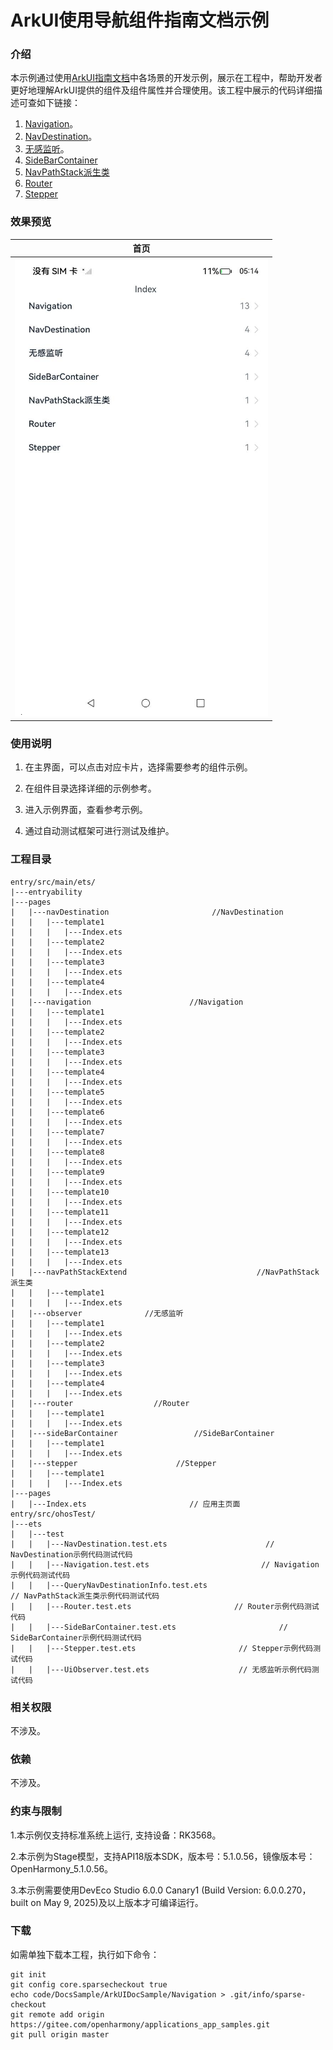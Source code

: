# ArkUI使用导航组件指南文档示例

### 介绍

本示例通过使用[ArkUI指南文档](https://gitee.com/openharmony/docs/tree/master/zh-cn/application-dev/ui)中各场景的开发示例，展示在工程中，帮助开发者更好地理解ArkUI提供的组件及组件属性并合理使用。该工程中展示的代码详细描述可查如下链接：

1. [Navigation](https://gitee.com/openharmony/docs/blob/master/zh-cn/application-dev/reference/apis-arkui/arkui-ts/ts-basic-components-navigation.md)。
2. [NavDestination](https://gitee.com/openharmony/docs/blob/master/zh-cn/application-dev/reference/apis-arkui/arkui-ts/ts-basic-components-navdestination.md)。
3. [无感监听](https://gitee.com/openharmony/docs/blob/master/zh-cn/application-dev/reference/apis-arkui/js-apis-arkui-observer.md)。
4. [SideBarContainer](https://gitee.com/openharmony/docs/blob/master/zh-cn/application-dev/reference/apis-arkui/arkui-ts/ts-container-sidebarcontainer.md)
5. [NavPathStack派生类](https://gitee.com/openharmony/docs/blob/master/zh-cn/application-dev/reference/apis-arkui/arkui-ts/ts-custom-component-api.md)
6. [Router](https://gitee.com/openharmony/docs/blob/master/zh-cn/application-dev/reference/apis-arkui/js-apis-router.md)
7. [Stepper](https://gitee.com/openharmony/docs/blob/master/zh-cn/application-dev/reference/apis-arkui/arkui-ts/ts-basic-components-stepper.md)

### 效果预览

| 首页                                 |
|------------------------------------|
| ![](screenshots/device/image1.png) |

### 使用说明

1. 在主界面，可以点击对应卡片，选择需要参考的组件示例。

2. 在组件目录选择详细的示例参考。

3. 进入示例界面，查看参考示例。

4. 通过自动测试框架可进行测试及维护。

### 工程目录
```
entry/src/main/ets/
|---entryability
|---pages
|   |---navDestination                       //NavDestination 
|   |   |---template1
|   |   |   |---Index.ets
|   |   |---template2
|   |   |   |---Index.ets
|   |   |---template3
|   |   |   |---Index.ets
|   |   |---template4
|   |   |   |---Index.ets
|   |---navigation                      //Navigation
|   |   |---template1
|   |   |   |---Index.ets
|   |   |---template2
|   |   |   |---Index.ets    
|   |   |---template3
|   |   |   |---Index.ets    
|   |   |---template4
|   |   |   |---Index.ets    
|   |   |---template5
|   |   |   |---Index.ets    
|   |   |---template6
|   |   |   |---Index.ets    
|   |   |---template7
|   |   |   |---Index.ets    
|   |   |---template8
|   |   |   |---Index.ets    
|   |   |---template9
|   |   |   |---Index.ets    
|   |   |---template10
|   |   |   |---Index.ets      
|   |   |---template11
|   |   |   |---Index.ets    
|   |   |---template12
|   |   |   |---Index.ets    
|   |   |---template13
|   |   |   |---Index.ets      
|   |---navPathStackExtend                             //NavPathStack派生类
|   |   |---template1
|   |   |   |---Index.ets
|   |---observer              //无感监听
|   |   |---template1
|   |   |   |---Index.ets
|   |   |---template2
|   |   |   |---Index.ets
|   |   |---template3
|   |   |   |---Index.ets
|   |   |---template4
|   |   |   |---Index.ets
|   |---router                  //Router
|   |   |---template1
|   |   |   |---Index.ets
|   |---sideBarContainer                 //SideBarContainer
|   |   |---template1
|   |   |   |---Index.ets   
|   |---stepper                      //Stepper
|   |   |---template1
|   |   |   |---Index.ets      
|---pages
|   |---Index.ets                       // 应用主页面
entry/src/ohosTest/
|---ets
|   |---test
|   |   |---NavDestination.test.ets                      // NavDestination示例代码测试代码
|   |   |---Navigation.test.ets                         // Navigation示例代码测试代码
|   |   |---QueryNavDestinationInfo.test.ets                         // NavPathStack派生类示例代码测试代码
|   |   |---Router.test.ets                       // Router示例代码测试代码
|   |   |---SideBarContainer.test.ets                       // SideBarContainer示例代码测试代码
|   |   |---Stepper.test.ets                       // Stepper示例代码测试代码
|   |   |---UiObserver.test.ets                    // 无感监听示例代码测试代码
```

### 相关权限

不涉及。

### 依赖

不涉及。

### 约束与限制

1.本示例仅支持标准系统上运行, 支持设备：RK3568。

2.本示例为Stage模型，支持API18版本SDK，版本号：5.1.0.56，镜像版本号：OpenHarmony_5.1.0.56。

3.本示例需要使用DevEco Studio 6.0.0 Canary1 (Build Version: 6.0.0.270， built on May 9, 2025)及以上版本才可编译运行。

### 下载

如需单独下载本工程，执行如下命令：

````
git init
git config core.sparsecheckout true
echo code/DocsSample/ArkUIDocSample/Navigation > .git/info/sparse-checkout
git remote add origin https://gitee.com/openharmony/applications_app_samples.git
git pull origin master
````